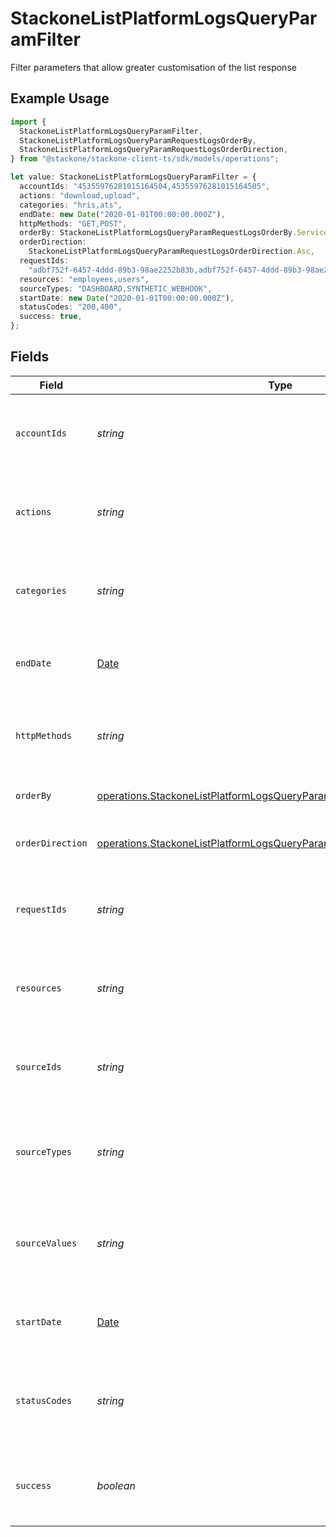 # StackoneListPlatformLogsQueryParamFilter

Filter parameters that allow greater customisation of the list response

## Example Usage

```typescript
import {
  StackoneListPlatformLogsQueryParamFilter,
  StackoneListPlatformLogsQueryParamRequestLogsOrderBy,
  StackoneListPlatformLogsQueryParamRequestLogsOrderDirection,
} from "@stackone/stackone-client-ts/sdk/models/operations";

let value: StackoneListPlatformLogsQueryParamFilter = {
  accountIds: "45355976281015164504,45355976281015164505",
  actions: "download,upload",
  categories: "hris,ats",
  endDate: new Date("2020-01-01T00:00:00.000Z"),
  httpMethods: "GET,POST",
  orderBy: StackoneListPlatformLogsQueryParamRequestLogsOrderBy.Service,
  orderDirection:
    StackoneListPlatformLogsQueryParamRequestLogsOrderDirection.Asc,
  requestIds:
    "adbf752f-6457-4ddd-89b3-98ae2252b83b,adbf752f-6457-4ddd-89b3-98ae2252b83c",
  resources: "employees,users",
  sourceTypes: "DASHBOARD,SYNTHETIC_WEBHOOK",
  startDate: new Date("2020-01-01T00:00:00.000Z"),
  statusCodes: "200,400",
  success: true,
};
```

## Fields

| Field                                                                                                                                                                   | Type                                                                                                                                                                    | Required                                                                                                                                                                | Description                                                                                                                                                             | Example                                                                                                                                                                 |
| ----------------------------------------------------------------------------------------------------------------------------------------------------------------------- | ----------------------------------------------------------------------------------------------------------------------------------------------------------------------- | ----------------------------------------------------------------------------------------------------------------------------------------------------------------------- | ----------------------------------------------------------------------------------------------------------------------------------------------------------------------- | ----------------------------------------------------------------------------------------------------------------------------------------------------------------------- |
| `accountIds`                                                                                                                                                            | *string*                                                                                                                                                                | :heavy_minus_sign:                                                                                                                                                      | A comma-separated list of account IDs to filter the results by.                                                                                                         | 45355976281015164504,45355976281015164505                                                                                                                               |
| `actions`                                                                                                                                                               | *string*                                                                                                                                                                | :heavy_minus_sign:                                                                                                                                                      | A comma-separated list of actions to filter the results by.                                                                                                             | download,upload                                                                                                                                                         |
| `categories`                                                                                                                                                            | *string*                                                                                                                                                                | :heavy_minus_sign:                                                                                                                                                      | A comma-separated list of categories to filter the results by.                                                                                                          | hris,ats                                                                                                                                                                |
| `endDate`                                                                                                                                                               | [Date](https://developer.mozilla.org/en-US/docs/Web/JavaScript/Reference/Global_Objects/Date)                                                                           | :heavy_minus_sign:                                                                                                                                                      | A ISO8601 date string to filter the results by end_date.                                                                                                                | 2020-01-01T00:00:00.000Z                                                                                                                                                |
| `httpMethods`                                                                                                                                                           | *string*                                                                                                                                                                | :heavy_minus_sign:                                                                                                                                                      | A comma-separated list of HTTP methods to filter the results by.                                                                                                        | GET,POST                                                                                                                                                                |
| `orderBy`                                                                                                                                                               | [operations.StackoneListPlatformLogsQueryParamRequestLogsOrderBy](../../../sdk/models/operations/stackonelistplatformlogsqueryparamrequestlogsorderby.md)               | :heavy_minus_sign:                                                                                                                                                      | The field to order the results by.                                                                                                                                      | created_at                                                                                                                                                              |
| `orderDirection`                                                                                                                                                        | [operations.StackoneListPlatformLogsQueryParamRequestLogsOrderDirection](../../../sdk/models/operations/stackonelistplatformlogsqueryparamrequestlogsorderdirection.md) | :heavy_minus_sign:                                                                                                                                                      | The direction to order the results by.                                                                                                                                  | asc                                                                                                                                                                     |
| `requestIds`                                                                                                                                                            | *string*                                                                                                                                                                | :heavy_minus_sign:                                                                                                                                                      | A comma-separated list of request IDs to filter the results by.                                                                                                         | adbf752f-6457-4ddd-89b3-98ae2252b83b,adbf752f-6457-4ddd-89b3-98ae2252b83c                                                                                               |
| `resources`                                                                                                                                                             | *string*                                                                                                                                                                | :heavy_minus_sign:                                                                                                                                                      | A comma-separated list of resources to filter the results by.                                                                                                           | employees,users                                                                                                                                                         |
| `sourceIds`                                                                                                                                                             | *string*                                                                                                                                                                | :heavy_minus_sign:                                                                                                                                                      | A comma-separated list of source IDs to filter the results by.                                                                                                          |                                                                                                                                                                         |
| `sourceTypes`                                                                                                                                                           | *string*                                                                                                                                                                | :heavy_minus_sign:                                                                                                                                                      | A comma-separated list of source types to filter the results by.                                                                                                        | DASHBOARD,SYNTHETIC_WEBHOOK                                                                                                                                             |
| `sourceValues`                                                                                                                                                          | *string*                                                                                                                                                                | :heavy_minus_sign:                                                                                                                                                      | A comma-separated list of source values to filter the results by.                                                                                                       |                                                                                                                                                                         |
| `startDate`                                                                                                                                                             | [Date](https://developer.mozilla.org/en-US/docs/Web/JavaScript/Reference/Global_Objects/Date)                                                                           | :heavy_minus_sign:                                                                                                                                                      | A ISO8601 date string to filter the results by start_date.                                                                                                              | 2020-01-01T00:00:00.000Z                                                                                                                                                |
| `statusCodes`                                                                                                                                                           | *string*                                                                                                                                                                | :heavy_minus_sign:                                                                                                                                                      | A comma-separated list of status codes to filter the results by.                                                                                                        | 200,400                                                                                                                                                                 |
| `success`                                                                                                                                                               | *boolean*                                                                                                                                                               | :heavy_minus_sign:                                                                                                                                                      | A boolean value to filter the results by success or failure.                                                                                                            | true                                                                                                                                                                    |